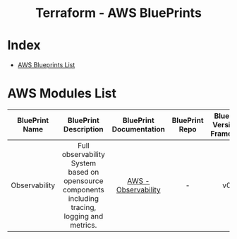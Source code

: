 <h1 align="center"> Terraform - AWS BluePrints </h1>

# Index 

- [AWS Blueprints List](#aws-modules-list)

# AWS Modules List

| BluePrint Name | BluePrint Description | BluePrint Documentation | BluePrint Repo | BluePrint Version in Framework | Related Issue |
| :-----------:  | :-------------------: | :---------------------: | :------------: | :----------------------------: | :-----------: |
| Observability  | Full observability System based on opensource components including tracing, logging and metrics. | [AWS - Observability](https://umane.everis.com/confluence/display/CCCPCP/AWS+-+Observability) | - | v0.1 | - |